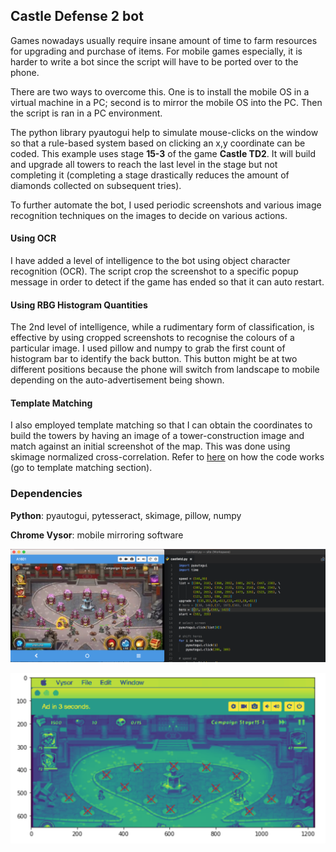 ## Castle Defense 2 bot

Games nowadays usually require insane amount of time to farm resources for upgrading and purchase of items. For mobile games especially, it is harder to write a bot since the script will have to be ported over to the phone.

There are two ways to overcome this. One is to install the mobile OS in a virtual machine in a PC; second is to mirror the mobile OS into the PC. Then the script is  ran in a PC environment.

The python library pyautogui help to simulate mouse-clicks on the window so that a rule-based system based on clicking an x,y coordinate can be coded. This example uses stage **15-3** of the game **Castle TD2**. It will build and upgrade all towers to reach the last level in the stage but not completing it (completing a stage drastically reduces the amount of diamonds collected on subsequent tries).

To further automate the bot, I used periodic screenshots and various image recognition techniques on the images to decide on various actions.

#### Using OCR

I have added a level of intelligence to the bot using object character recognition (OCR). The script crop the screenshot to a specific popup message in order to detect if the game has ended so that it can auto restart.

#### Using RBG Histogram Quantities

The 2nd level of intelligence, while a rudimentary form of classification, is effective by using cropped screenshots to recognise the colours of a particular image. I used pillow and numpy to grab the first count of histogram bar to identify the back button. This button might be at two different positions because the phone will switch from landscape to mobile depending on the auto-advertisement being shown.

#### Template Matching

I also employed template matching so that I can obtain the coordinates to build the towers by having an image of a tower-construction image and match against an initial screenshot of the map. This was done using skimage normalized cross-correlation. Refer to [here](https://github.com/mapattacker/cheatsheets/blob/master/python/skimage-tutorial.ipynb) on how the code works (go to template matching section).

### Dependencies
__Python__: pyautogui, pytesseract, skimage, pillow, numpy

__Chrome Vysor__: mobile mirroring software

![screenshot](https://github.com/mapattacker/castletd2-bot/blob/master/img/Screenshot.png)

![template matching](https://github.com/mapattacker/castletd2-bot/blob/master/img/templatematch.png)